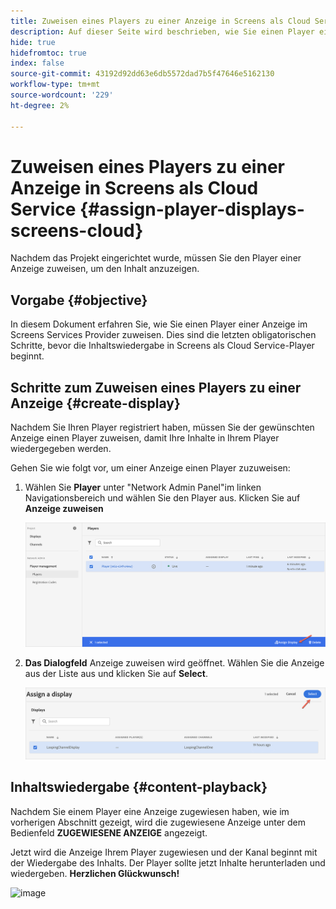 ```yaml
---
title: Zuweisen eines Players zu einer Anzeige in Screens als Cloud Service
description: Auf dieser Seite wird beschrieben, wie Sie einen Player einer Anzeige in Screens als Cloud Service zuweisen.
hide: true
hidefromtoc: true
index: false
source-git-commit: 43192d92dd63e6db5572dad7b5f47646e5162130
workflow-type: tm+mt
source-wordcount: '229'
ht-degree: 2%

---
```



# Zuweisen eines Players zu einer Anzeige in Screens als Cloud Service {#assign-player-displays-screens-cloud}

Nachdem das Projekt eingerichtet wurde, müssen Sie den Player einer Anzeige zuweisen, um den Inhalt anzuzeigen.

## Vorgabe {#objective}

In diesem Dokument erfahren Sie, wie Sie einen Player einer Anzeige im Screens Services Provider zuweisen. Dies sind die letzten obligatorischen Schritte, bevor die Inhaltswiedergabe in Screens als Cloud Service-Player beginnt.

## Schritte zum Zuweisen eines Players zu einer Anzeige {#create-display}

Nachdem Sie Ihren Player registriert haben, müssen Sie der gewünschten Anzeige einen Player zuweisen, damit Ihre Inhalte in Ihrem Player wiedergegeben werden.

Gehen Sie wie folgt vor, um einer Anzeige einen Player zuzuweisen:

1. Wählen Sie **Player** unter &quot;Network Admin Panel&quot;im linken Navigationsbereich und wählen Sie den Player aus. Klicken Sie auf **Anzeige zuweisen**

   ![image](/help/screens-cloud/assets/player/register-player7.png)

1. **Das Dialogfeld** Anzeige zuweisen wird geöffnet. Wählen Sie die Anzeige aus der Liste aus und klicken Sie auf **Select**.

   ![image](/help/screens-cloud/assets/player/register-player8.png)

## Inhaltswiedergabe {#content-playback}

Nachdem Sie einem Player eine Anzeige zugewiesen haben, wie im vorherigen Abschnitt gezeigt, wird die zugewiesene Anzeige unter dem Bedienfeld **ZUGEWIESENE ANZEIGE** angezeigt.

Jetzt wird die Anzeige Ihrem Player zugewiesen und der Kanal beginnt mit der Wiedergabe des Inhalts. Der Player sollte jetzt Inhalte herunterladen und wiedergeben. **Herzlichen Glückwunsch!**

![image](/help/screens-cloud/assets/player/output.gif)


